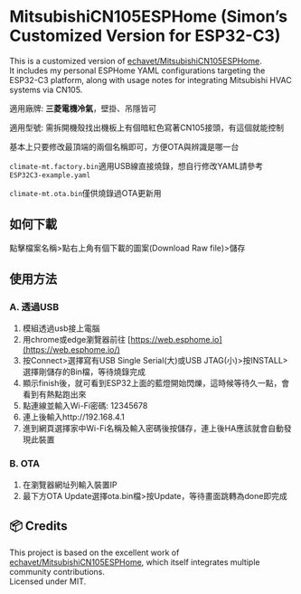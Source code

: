 # MitsubishiCN105ESPHome (Simon’s Customized Version for ESP32-C3)

This is a customized version of [echavet/MitsubishiCN105ESPHome](https://github.com/echavet/MitsubishiCN105ESPHome).  
It includes my personal ESPHome YAML configurations targeting the ESP32-C3 platform, along with usage notes for integrating Mitsubishi HVAC systems via CN105.

適用廠牌: **三菱電機冷氣**，壁掛、吊隱皆可

適用型號: 需拆開機殼找出機板上有個暗紅色寫著CN105接頭，有這個就能控制

基本上只要修改最頂端的兩個名稱即可，方便OTA與辨識是哪一台

`climate-mt.factory.bin`適用USB線直接燒錄，想自行修改YAML請參考`ESP32C3-example.yaml`

`climate-mt.ota.bin`僅供燒錄過OTA更新用

## 如何下載

點擊檔案名稱>點右上角有個下載的圖案(Download Raw file)>儲存

## 使用方法

### A. 透過USB

1. 模組透過usb接上電腦
2. 用chrome或edge瀏覽器前往 [https://web.esphome.io](https://web.esphome.io/)
3. 按Connect>選擇寫有USB Single Serial(大)或USB JTAG(小)>按INSTALL>選擇剛儲存的Bin檔，等待燒錄完成
4. 顯示finish後，就可看到ESP32上面的藍燈開始閃爍，這時候等待久一點，會看到有熱點跑出來
5. 點連線並輸入Wi-Fi密碼: 12345678
6. 連上後輸入http://192.168.4.1
7. 進到網頁選擇家中Wi-Fi名稱及輸入密碼後按儲存，連上後HA應該就會自動發現此裝置

### B. OTA

1. 在瀏覽器網址列輸入裝置IP
2. 最下方OTA Update選擇ota.bin檔>按Update，等待畫面跳轉為done即完成



## 📦 Credits
This project is based on the excellent work of [echavet/MitsubishiCN105ESPHome](https://github.com/echavet/MitsubishiCN105ESPHome), which itself integrates multiple community contributions.  
Licensed under MIT.
